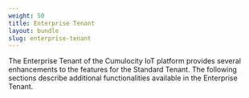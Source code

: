 ```yaml
---
weight: 50
title: Enterprise Tenant
layout: bundle
slug: enterprise-tenant
---
```



The Enterprise Tenant of the Cumulocity IoT platform provides several enhancements to the features for the Standard Tenant. The following sections describe additional functionalities available in the Enterprise Tenant.